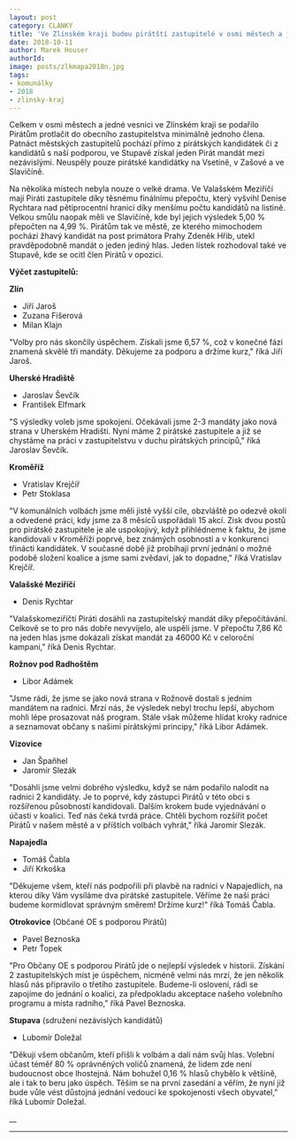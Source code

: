 ```yaml
---
layout: post
category: CLANKY
title: 'Ve Zlínském kraji budou pirátští zastupitelé v osmi městech a jedné vesnici'
date: 2018-10-11
author: Marek Houser
authorId: 
image: posts/zlkmapa2018n.jpg
tags: 
- komunálky 
- 2018 
- zlinsky-kraj
---
```

Celkem v osmi městech a jedné vesnici ve Zlínském kraji se podařilo Pirátům protlačit do obecního zastupitelstva minimálně jednoho člena. Patnáct městských zastupitelů pochází přímo z pirátských kandidátek či z kandidátů s naší podporou, ve Stupavě získal jeden Pirát mandát mezi nezávislými. Neuspěly pouze pirátské kandidátky na Vsetíně, v Zašové a ve Slavičíně.

Na několika místech nebyla nouze o velké drama. Ve Valašském Meziříčí mají Piráti zastupitele díky těsnému finálnímu přepočtu, který vyšvihl Denise Rychtara nad pětiprocentní hranici díky menšímu počtu kandidátů na listině. Velkou smůlu naopak měli ve Slavičíně, kde byl jejich výsledek 5,00 % přepočten na 4,99 %. Pirátům tak ve městě, ze kterého mimochodem pochází žhavý kandidát na post primátora Prahy Zdeněk Hřib, utekl pravděpodobně mandát o jeden jediný hlas. Jeden lístek rozhodoval také ve Stupavě, kde se ocitl člen Pirátů v opozici.

__Výčet zastupitelů:__

__Zlín__
- Jiří Jaroš
- Zuzana Fišerová
- Milan Klajn

"Volby pro nás skončily úspěchem. Získali jsme 6,57 %, což v konečné fázi znamená skvělé tři mandáty. Děkujeme za podporu a držíme kurz," říká Jiří Jaroš.

__Uherské Hradiště__
- Jaroslav Ševčík
- František Elfmark

"S výsledky voleb jsme spokojení. Očekávali jsme 2-3 mandáty jako nová strana v Uherském Hradišti. Nyní máme 2 pirátské zastupitele a již se chystáme na práci v zastupitelstvu v duchu pirátských principů," říká Jaroslav Ševčík.

__Kroměříž__
- Vratislav Krejčíř
- Petr Stoklasa

"V komunálních volbách jsme měli jistě vyšší cíle, obzvláště po odezvě okolí a odvedené práci, kdy jsme za 8 měsíců uspořádali 15 akcí. Zisk dvou postů pro pirátské zastupitele je ale uspokojivý, když přihlédneme k faktu, že jsme kandidovali v Kroměříži poprvé, bez známých osobností a v konkurenci třinácti kandidátek. V současné době již probíhají první jednání o možné podobě složení koalice a jsme sami zvědaví, jak to dopadne," říká Vratislav Krejčíř.

__Valašské Meziříčí__
- Denis Rychtar

"Valašskomeziříčtí Piráti dosáhli na zastupitelský mandát díky přepočítávání. Celkově se to pro nás dobře nevyvíjelo, ale uspěli jsme. V přepočtu 7,86 Kč na jeden hlas jsme dokázali získat mandát za 46000 Kč v celoroční kampani," říká Denis Rychtar.

__Rožnov pod Radhoštěm__
- Libor Adámek

"Jsme rádi, že jsme se jako nová strana v Rožnově dostali s jedním mandátem na radnici. Mrzí nás, že výsledek nebyl trochu lepší, abychom mohli lépe prosazovat náš program. Stále však můžeme hlídat kroky radnice a seznamovat občany s našimi pirátskými principy," říká Libor Adámek.

__Vizovice__
- Jan Špaňhel
- Jaromír Slezák

"Dosáhli jsme velmi dobrého výsledku, když se nám podařilo nalodit na radnici 2 kandidáty. Je to poprvé, kdy zástupci Pirátů v této obci s rozšířenou působností kandidovali. Dalším krokem bude vyjednávání o účasti v koalici. Teď nás čeká tvrdá práce. Chtěli bychom rozšířit počet Pirátů v našem městě a v příštích volbách vyhrát," říká Jaromír Slezák.

__Napajedla__
- Tomáš Čabla
- Jiří Krkoška

"Děkujeme všem, kteří nás podpořili při plavbě na radnici v Napajedlích, na kterou díky Vám vysíláme dva pirátské zastupitele. Věříme že naši práci budeme kormidlovat správným směrem! Držíme kurz!" říká Tomáš Čabla.

__Otrokovice__ (Občané OE s podporou Pirátů)
- Pavel Beznoska
- Petr Ťopek

"Pro Občany OE s podporou Pirátů jde o nejlepší výsledek v historii. Získání 2 zastupitelských míst je úspěchem, nicméně velmi nás mrzí, že jen několik hlasů nás připravilo o třetího zastupitele. Budeme-li osloveni, rádi se zapojíme do jednání o koalici, za předpokladu akceptace našeho volebního programu a místa radního," říká Pavel Beznoska.

__Stupava__ (sdružení nezávislých kandidátů)
- Lubomír Doležal

"Děkuji všem občanům, kteří přišli k volbám a dali nám svůj hlas. Volební účast téměř 80 % oprávněných voličů znamená, že lidem zde není budoucnost obce lhostejná. Nám bohužel 0,16 % hlasů chybělo k většině, ale i tak to beru jako úspěch. Těším se na první zasedání a věřím, že nyní již bude vůle vést důstojná jednání vedoucí ke spokojenosti všech obyvatel," říká Lubomír Doležal.

__

- - -
